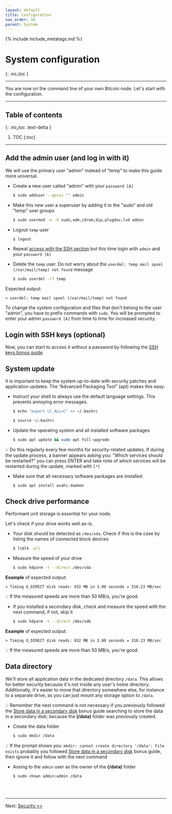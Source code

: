 ```yaml
---
layout: default
title: Configuration
nav_order: 30
parent: System
---
```

<!-- markdownlint-disable MD014 MD022 MD025 MD033 MD040 -->
{% include include_metatags.md %}

# System configuration

{: .no_toc }

---

You are now on the command line of your own Bitcoin node.
Let's start with the configuration.

---

## Table of contents
{: .no_toc .text-delta }

1. TOC
{:toc}

---

## Add the admin user (and log in with it)

We will use the primary user "admin" instead of "temp" to make this guide more universal.

* Create a new user called "admin" with your `password [A]`

  ```sh
  $ sudo adduser --gecos "" admin
  ```

* Make this new user a superuser by adding it to the "sudo" and old "temp" user groups

  ```sh
  $ sudo usermod -a -G sudo,adm,cdrom,dip,plugdev,lxd admin
  ```

* Logout `temp` user

  ```sh
  $ logout
  ```

* Repeat [access with the SSH section](../system/remote-access#access-with-secure-shell) but this time login with `admin` and your `password [A]`

* Delete the `temp` user. Do not worry about the `userdel: temp mail spool (/var/mail/temp) not found` message

  ```sh
  $ sudo userdel -rf temp
  ```

Expected output:

  ```
  > userdel: temp mail spool (/var/mail/temp) not found
  ```

To change the system configuration and files that don't belong to the user "admin", you have to prefix commands with `sudo`.
You will be prompted to enter your admin `password [A]` from time to time for increased security.

## Login with SSH keys (optional)

Now, you can start to access it without a password by following the [SSH keys bonus guide](../bonus/system/ssh-keys.md).

## System update

It is important to keep the system up-to-date with security patches and application updates.
The “Advanced Packaging Tool” (apt) makes this easy.

* Instruct your shell to always use the default language settings.
  This prevents annoying error messages.

  ```sh
  $ echo "export LC_ALL=C" >> ~/.bashrc
  ```

  ```sh
  $ source ~/.bashrc
  ```

* Update the operating system and all installed software packages

  ```sh
  $ sudo apt update && sudo apt full-upgrade
  ```

💡 Do this regularly every few months for security-related updates.
If during the update process, a banner appears asking you: "Which services should be restarted?" you can press ENTER and take note of which services will be restarted during the update, marked with `[*]`

* Make sure that all necessary software packages are installed:

  ```sh
  $ sudo apt install avahi-daemon
  ```

## Check drive performance

Performant unit storage is essential for your node.

Let's check if your drive works well as-is.

* Your disk should be detected as `/dev/sda`. Check if this is the case by listing the names of connected block devices

  ```sh
  $ lsblk -pli
  ```

* Measure the speed of your drive

  ```sh
  $ sudo hdparm -t --direct /dev/sda
  ```

**Example** of expected output:

  ```
  > Timing O_DIRECT disk reads: 932 MB in 3.00 seconds = 310.23 MB/sec
  ```

💡 If the measured speeds are more than 50 MB/s, you're good.

* If you installed a secondary disk, check and measure the speed with the next command, if not, skip it

  ```sh
  $ sudo hdparm -t --direct /dev/sdb
  ```

**Example** of expected output:

  ```
  > Timing O_DIRECT disk reads: 932 MB in 3.00 seconds = 310.23 MB/sec
  ```

💡 If the measured speeds are more than 50 MB/s, you're good.

## Data directory

We'll store all application data in the dedicated directory `/data`.
This allows for better security because it's not inside any user's home directory.
Additionally, it's easier to move that directory somewhere else, for instance to a separate drive, as you can just mount any storage option to `/data`.

💡 Remember the next command is not necessary if you previously followed the [Store data in a secondary disk](../bonus/system/store-data-secondary-disk.md#case-1-build-it-during-system-installation---recommended) bonus guide searching to store the data in a secondary disk; because the **(/data)** folder was previously created.

* Create the data folder

  ```sh
  $ sudo mkdir /data
  ```

💡 If the prompt shows you: `mkdir: cannot create directory '/data': File exists` probably you followed [Store data in a secondary disk](../bonus/system/store-data-secondary-disk.md) bonus guide, then ignore it and follow with the next command

* Assing to the `admin` user as the owner of the **(/data)** folder

  ```sh
  $ sudo chown admin:admin /data
  ```

<br /><br />

---

Next: [Security >>](security.md)
